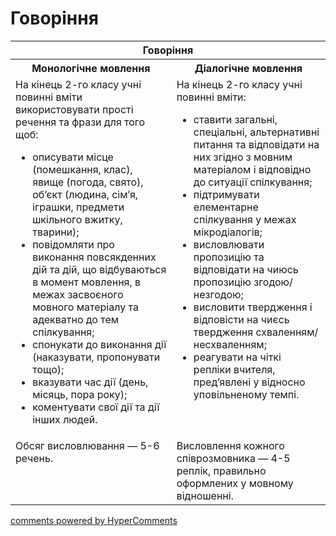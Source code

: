 <div id="hypercomments_widget" class="js-hypercomments-widget invisible"></div>

# Говоріння

<table>
<thead>
  <tr>
    <th colspan="2">Говоріння</th>
  </tr>
</thead>
<tbody>
            <tr>
                <th>Монологічне мовлення</th>
                <th>Діалогічне мовлення</th>
            </tr>
            <tr>
<td style="vertical-align:top !important;">
На кінець 2-го класу учні повинні вміти використовувати прості речення та фрази для того щоб:
<ul>
<li>описувати місце (помешкання, клас), явище (погода, свято), об’єкт (людина, сім’я, іграшки, предмети шкільного вжитку, тварини);</li>
<li>повідомляти про виконання повсякденних дій та дій, що відбуваються в момент мовлення, в межах засвоєного мовного матеріалу та адекватно до тем спілкування;</li>
<li>спонукати до виконання дії (наказувати, пропонувати тощо);</li>
<li>вказувати час дії (день, місяць, пора року);</li>
<li>коментувати свої дії та дії інших людей.</li>
</ul>
</td>
<td style="vertical-align:top !important;">
На кінець 2-го класу учні повинні вміти:
<ul>
<li>ставити загальні, спеціальні, альтернативні питання та відповідати на них згідно з мовним матеріалом і відповідно до ситуації спілкування;</li>
<li>підтримувати елементарне спілкування у межах мікродіалогів;</li>
<li>висловлювати пропозицію та відповідати на чиюсь пропозицію згодою/незгодою;</li>
<li>висловити твердження і відповісти на чиєсь твердження схваленням/несхваленням;</li>
<li>реагувати на чіткі репліки вчителя, пред’явлені у відносно уповільненому темпі.</li>
</ul>
</td>
            <tr>
<td style="vertical-align:top !important;">
Обсяг висловлювання — 5-6 речень.
</td>
<td style="vertical-align:top !important;">
Висловлення кожного співрозмовника — 4-5 реплік, правильно оформлених у мовному відношенні.
</td>
</tbody>
</table>

<div class="js-hypercomments-container">
    <a href="http://hypercomments.com" class="hc-link" title="comments widget">comments powered by HyperComments</a>
</div>